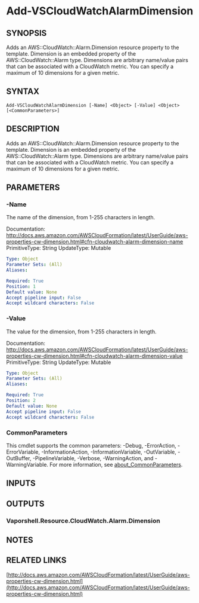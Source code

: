 # Add-VSCloudWatchAlarmDimension

## SYNOPSIS
Adds an AWS::CloudWatch::Alarm.Dimension resource property to the template.
Dimension is an embedded property of the AWS::CloudWatch::Alarm type.
Dimensions are arbitrary name/value pairs that can be associated with a CloudWatch metric.
You can specify a maximum of 10 dimensions for a given metric.

## SYNTAX

```
Add-VSCloudWatchAlarmDimension [-Name] <Object> [-Value] <Object> [<CommonParameters>]
```

## DESCRIPTION
Adds an AWS::CloudWatch::Alarm.Dimension resource property to the template.
Dimension is an embedded property of the AWS::CloudWatch::Alarm type.
Dimensions are arbitrary name/value pairs that can be associated with a CloudWatch metric.
You can specify a maximum of 10 dimensions for a given metric.

## PARAMETERS

### -Name
The name of the dimension, from 1-255 characters in length.

Documentation: http://docs.aws.amazon.com/AWSCloudFormation/latest/UserGuide/aws-properties-cw-dimension.html#cfn-cloudwatch-alarm-dimension-name
PrimitiveType: String
UpdateType: Mutable

```yaml
Type: Object
Parameter Sets: (All)
Aliases:

Required: True
Position: 1
Default value: None
Accept pipeline input: False
Accept wildcard characters: False
```

### -Value
The value for the dimension, from 1-255 characters in length.

Documentation: http://docs.aws.amazon.com/AWSCloudFormation/latest/UserGuide/aws-properties-cw-dimension.html#cfn-cloudwatch-alarm-dimension-value
PrimitiveType: String
UpdateType: Mutable

```yaml
Type: Object
Parameter Sets: (All)
Aliases:

Required: True
Position: 2
Default value: None
Accept pipeline input: False
Accept wildcard characters: False
```

### CommonParameters
This cmdlet supports the common parameters: -Debug, -ErrorAction, -ErrorVariable, -InformationAction, -InformationVariable, -OutVariable, -OutBuffer, -PipelineVariable, -Verbose, -WarningAction, and -WarningVariable. For more information, see [about_CommonParameters](http://go.microsoft.com/fwlink/?LinkID=113216).

## INPUTS

## OUTPUTS

### Vaporshell.Resource.CloudWatch.Alarm.Dimension
## NOTES

## RELATED LINKS

[http://docs.aws.amazon.com/AWSCloudFormation/latest/UserGuide/aws-properties-cw-dimension.html](http://docs.aws.amazon.com/AWSCloudFormation/latest/UserGuide/aws-properties-cw-dimension.html)

